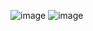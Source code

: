 ![image](https://github.com/61171029h/LAT-REPO/assets/126056141/82308a09-c57b-4a4d-94ea-9bb6a2c032f0)
![image](https://github.com/61171029h/LAT-REPO/assets/126056141/210c0672-befe-4cdf-9aa0-7716ac567b28)
